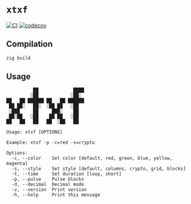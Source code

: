 # `xtxf`
[![CI](https://github.com/charlesrocket/xtxf/actions/workflows/ci.yml/badge.svg?branch=trunk)](https://github.com/charlesrocket/xtxf/actions/workflows/ci.yml)
[![codecov](https://codecov.io/gh/charlesrocket/xtxf/branch/trunk/graph/badge.svg)](https://codecov.io/gh/charlesrocket/xtxf)

## Compilation

```sh
zig build
```

## Usage

```
          ██             ████
         ░██            ░██░
██   ██ ██████ ██   ██ ██████
 ██ ██░   ██░  ░██ ██   ░██
 ░███     ██     ███░    ██
 ██░██   ░██    ██ ██   ░██
██   ██   ██   ██  ░██   ██

Usage: xtxf [OPTIONS]

Example: xtxf -p -c=red -s=crypto

Options:
  -c, --color    Set color [default, red, green, blue, yellow, magenta]
  -s, --style    Set style [default, columns, crypto, grid, blocks]
  -t, --time     Set duration [loop, short]
  -p, --pulse    Pulse blocks
  -d, --decimal  Decimal mode
  -v, --version  Print version
  -h, --help     Print this message
```
